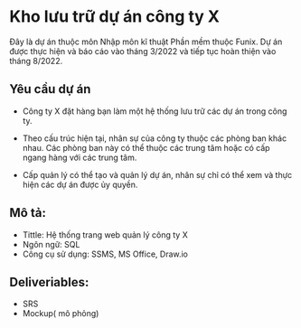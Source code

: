 # Kho lưu trữ dự án công ty X
Đây là dự án thuộc môn Nhập môn kĩ thuật Phần mềm thuộc Funix. Dự án được thực hiện và báo cáo vào tháng 3/2022 và tiếp tục hoàn thiện vào tháng 8/2022.

## Yêu cầu dự án

- Công ty X đặt hàng bạn làm một hệ thống lưu trữ các dự án trong công ty. 

- Theo cấu trúc hiện tại, nhân sự của công ty thuộc các phòng ban khác nhau. Các phòng ban này có thể thuộc các trung tâm hoặc có cấp ngang hàng với các trung tâm.  

- Cấp quản lý có thể tạo và quản lý dự án, nhân sự chỉ có thể xem và thực hiện các dự án được ủy quyền.

## Mô tả:
- Tittle: Hệ thống trang web quản lý công ty X
- Ngôn ngữ: SQL
- Công cụ sử dụng: SSMS, MS Office, Draw.io

## Deliveriables:
- SRS
- Mockup( mô phỏng)

